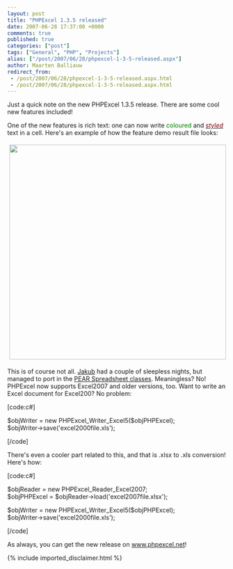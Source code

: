 ```yaml
---
layout: post
title: "PHPExcel 1.3.5 released"
date: 2007-06-28 17:37:00 +0000
comments: true
published: true
categories: ["post"]
tags: ["General", "PHP", "Projects"]
alias: ["/post/2007/06/28/phpexcel-1-3-5-released.aspx"]
author: Maarten Balliauw
redirect_from:
 - /post/2007/06/28/phpexcel-1-3-5-released.aspx.html
 - /post/2007/06/28/phpexcel-1-3-5-released.aspx.html
---
```

<p>Just a quick note on the new PHPExcel 1.3.5 release. There are some cool new features included!</p>
<p>One of the new features is rich text: one can now write <span style="color: #008000;">coloured</span> and <em><span style="text-decoration: underline;"><span style="color: #800000;">styled</span></span></em> text in a cell. Here's an example of how the feature demo result file looks:</p>
<p><a href="/images/WindowsLiveWriter/PHPExcel1.3.5released_972B/features%5B14%5D.gif"><img style="margin: 5px" src="/images/WindowsLiveWriter/PHPExcel1.3.5released_972B/features_thumb%5B14%5D.gif" border="0" alt="" hspace="5" vspace="5" width="498" height="494" /></a></p>
<p>This is of course not all. <a href="http://www.vrana.cz" target="_blank">Jakub</a> had a couple of sleepless nights, but managed to port in the <a href="http://pear.php.net/package/Spreadsheet_Excel_Writer" target="_blank">PEAR Spreadsheet classes</a>. Meaningless? No! PHPExcel now supports Excel2007 and older versions, too. Want to write an Excel document for Excel200? No problem:</p>
<p>[code:c#]</p>
<p>$objWriter = new PHPExcel_Writer_Excel5($objPHPExcel);<br />$objWriter-&gt;save('excel2000file.xls');</p>
<p>[/code]</p>
<p>There's even a cooler part related to this, and that is .xlsx to .xls conversion! Here's how:</p>
<p>[code:c#]</p>
<p>$objReader = new PHPExcel_Reader_Excel2007;<br />$objPHPExcel = $objReader-&gt;load('excel2007file.xlsx');</p>
<p>$objWriter = new PHPExcel_Writer_Excel5($objPHPExcel);<br />$objWriter-&gt;save('excel2000file.xls');</p>
<p>[/code]</p>
<p>As always, you can get the new release on <a href="http://www.phpexcel.net">www.phpexcel.net</a>!</p>
{% include imported_disclaimer.html %}
